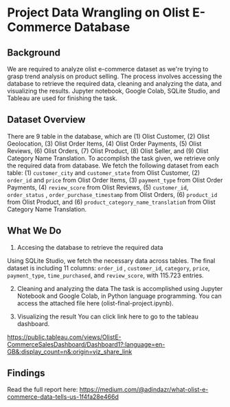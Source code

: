 # Project Data Wrangling on Olist E-Commerce Database

## Background
We are required to analyze olist e-commerce dataset as we're trying to grasp trend analysis on product selling. The process involves accessing the database to retrieve the required data, cleaning and analyzing the data, and visualizing the results. Jupyter notebook, Google Colab, SQLite Studio, and Tableau are used for finishing the task.  

## Dataset Overview
There are 9 table in the database, which are (1) Olist Customer, (2) Olist Geolocation, (3) Olist Order Items, (4) Olist Order Payments, (5) Olist Reviews, (6) Olist Orders, (7) Olist Product, (8) Olist Seller, and (9) Olist Category Name Translation. To accomplish the task given, we retrieve only the required data from database. We fetch the following dataset from each table: (1) `customer_city` and `customer_state` from Olist Customer, (2) `order_id` and `price` from Olist Order Items, (3) `payment_type` from Olist Order Payments, (4) `review_score` from Olist Reviews, (5) `customer_id`, `order_status` , `order_purchase_timestamp` from Olist Orders, (6) `product_id` from Olist Product, and (6) `product_category_name_translatio`n from Olist Category Name Translation.

## What We Do
1. Accesing the database to retrieve the required data

  Using SQLite Studio, we fetch the necessary data across tables. The final dataset is including 11 columns: `order_id` , `customer_id`, `category`, `price`, `payment_type`, `time_purchased`, and `review_score`, with 115.723 entries.
  
2. Cleaning and analyzing the data
  The task is accomplished using Jupyter Notebook and Google Colab, in Python language programming. You can access the attached file here (olist-final-project.ipynb).
  
3. Visualizing the result
  You can click link here to go to the tableau dashboard.
  
  https://public.tableau.com/views/OlistE-CommerceSalesDashboard/Dashboard1?:language=en-GB&:display_count=n&:origin=viz_share_link 
  
  ## Findings
  Read the full report here:
  https://medium.com/@adindazr/what-olist-e-commerce-data-tells-us-1f4fa28e466d
